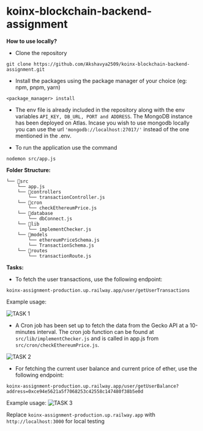 # koinx-blockchain-backend-assignment

**How to use locally?**

- Clone the repository

```
git clone https://github.com/Akshavya2509/koinx-blockchain-backend-assignment.git
```

- Install the packages using the package manager of your choice (eg: npm, pnpm, yarn)

```
<package_manager> install
```

- The env file is already included in the repository along with the env variables `API_KEY, DB_URL, PORT and ADDRESS`. The MongoDB instance has been deployed on Atlas. Incase you wish to use mongodb locally you can use the url `'mongodb://localhost:27017/'` instead of the one mentioned in the .env.

- To run the application use the command

```
nodemon src/app.js
```

**Folder Structure:**

```
└── 📁src
    └── app.js
    └── 📁controllers
        └── transactionController.js
    └── 📁cron
        └── checkEthereumPrice.js
    └── 📁database
        └── dbConnect.js
    └── 📁lib
        └── implementChecker.js
    └── 📁models
        └── ethereumPriceSchema.js
        └── TransactionSchema.js
    └── 📁routes
        └── transactionRoute.js
```

**Tasks:**

- To fetch the user transactions, use the following endpoint:

```
koinx-assignment-production.up.railway.app/user/getUserTransactions
```

Example usage:

![TASK 1](https://github.com/Akshavya2509/koinx-assignment/assets/97899039/4f969217-c9ab-42f5-b6ae-4399092ac4e6)

- A Cron job has been set up to fetch the data from the Gecko API at a 10-minutes interval. The cron job function can be found at `src/lib/implementChecker.js` and is called in app.js from `src/cron/checkEthereumPrice.js`.
  
![TASK 2](https://github.com/Akshavya2509/koinx-assignment/assets/97899039/6e46b00c-d7b0-4f00-9432-42fe130bb9eb)

- For fetching the current user balance and current price of ether, use the following endpoint:

```
koinx-assignment-production.up.railway.app/user/getUserBalance?address=0xce94e5621a5f7068253c42558c147480f38b5e0d
```

Example usage:
![TASK 3](https://github.com/Akshavya2509/koinx-assignment/assets/97899039/916143e5-e0f3-43b5-9c31-76412aa3082b)

Replace `koinx-assignment-production.up.railway.app` with `http://localhost:3000` for local testing
